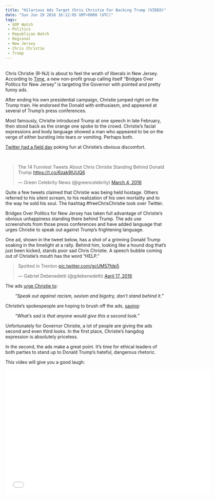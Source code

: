 ```yaml
---
title: "Hilarious Ads Target Chris Christie For Backing Trump (VIDEO)"
date: "Sun Jun 19 2016 16:12:05 GMT+0000 (UTC)"
tags: 
 - GOP Watch
 - Politics
 - Republican Watch
 - Regional
 - New Jersey
 - Chris Christie
 - Trump
---
```

<p><!--OffDef--></p><p><!--Ads1--><br>
Chris Christie (R-NJ) is about to feel the wrath of liberals in New Jersey. According to <a href="http://time.com/4295420/donald-trump-chris-christie-ads/" onclick="__gaTracker(&apos;send&apos;, &apos;event&apos;, &apos;outbound-article&apos;, &apos;http://time.com/4295420/donald-trump-chris-christie-ads/&apos;, &apos;Time&apos;);">Time</a>, a new non-profit group calling itself &#x201C;Bridges Over Politics for New Jersey&#x201D; is targeting the Governor with pointed and pretty funny ads.</p><p>After ending his own presidential campaign, Christie jumped right on the Trump train. He endorsed the Donald with enthusiasm, and appeared at several of Trump&#x2019;s press conferences.</p><p>Most famously,&#xA0;Christie introduced Trump at one speech in late February, then stood back as the orange one spoke to the crowd. Christie&#x2019;s facial expressions and body language showed a man who appeared to be on the verge of either bursting into tears or vomiting. Perhaps both.</p><p><a href="http://time.com/4244162/chris-christie-twitter-trump-super-tuesday/" onclick="__gaTracker(&apos;send&apos;, &apos;event&apos;, &apos;outbound-article&apos;, &apos;http://time.com/4244162/chris-christie-twitter-trump-super-tuesday/&apos;, &apos;Twitter had a field day&apos;);">Twitter had a field day</a> poking fun at Christie&#x2019;s obvious discomfort.</p><p>&#xA0;</p><blockquote class="twitter-tweet" data-width="500"><p lang="en" dir="ltr">The 14 Funniest Tweets About Chris Christie Standing Behind Donald Trump <a href="https://t.co/6zak9lUUQ6" onclick="__gaTracker(&apos;send&apos;, &apos;event&apos;, &apos;outbound-article&apos;, &apos;https://t.co/6zak9lUUQ6&apos;, &apos;https://t.co/6zak9lUUQ6&apos;);">https://t.co/6zak9lUUQ6</a></p>
<p>&#x2014; Green Celebrity News (@greencelebrity) <a href="https://twitter.com/greencelebrity/status/705742656396271616" onclick="__gaTracker(&apos;send&apos;, &apos;event&apos;, &apos;outbound-article&apos;, &apos;https://twitter.com/greencelebrity/status/705742656396271616&apos;, &apos;March 4, 2016&apos;);">March 4, 2016</a></p></blockquote><p><script async src="//platform.twitter.com/widgets.js" charset="utf-8"></script></p><p>Quite a few tweets claimed that Christie was being held hostage. Others referred to his silent scream, to his realization of his own mortality and to the way he sold his soul. The hashtag #freeChrisChristie took over Twitter.</p><p><script async src="//platform.twitter.com/widgets.js" charset="utf-8"></script></p><p>Bridges Over Politics for New Jersey has taken full advantage of Christie&#x2019;s obvious unhappiness standing there behind Trump. The ads use screenshots from those press conferences and have added language that urges Christie to speak out against Trump&#x2019;s frightening language.</p><p>One ad, shown in the tweet below, has a shot of a grinning Donald Trump soaking in the limelight at a rally. Behind him, looking like a hound dog that&#x2019;s just been kicked, stands poor sad Chris Christie. A speech bubble coming out of Christie&#x2019;s mouth has the word &#x201C;HELP.&#x201D;</p><blockquote class="twitter-tweet" data-width="500"><p lang="en" dir="ltr">Spotted in Trenton <a href="https://t.co/gcUM57fdp5" onclick="__gaTracker(&apos;send&apos;, &apos;event&apos;, &apos;outbound-article&apos;, &apos;https://t.co/gcUM57fdp5&apos;, &apos;pic.twitter.com/gcUM57fdp5&apos;);">pic.twitter.com/gcUM57fdp5</a></p>
<p>&#x2014; Gabriel Debenedetti (@gdebenedetti) <a href="https://twitter.com/gdebenedetti/status/721720673618550784" onclick="__gaTracker(&apos;send&apos;, &apos;event&apos;, &apos;outbound-article&apos;, &apos;https://twitter.com/gdebenedetti/status/721720673618550784&apos;, &apos;April 17, 2016&apos;);">April 17, 2016</a></p></blockquote><p><script async src="//platform.twitter.com/widgets.js" charset="utf-8"></script></p><p>The ads <a href="http://time.com/4295420/donald-trump-chris-christie-ads/" onclick="__gaTracker(&apos;send&apos;, &apos;event&apos;, &apos;outbound-article&apos;, &apos;http://time.com/4295420/donald-trump-chris-christie-ads/&apos;, &apos;urge Christie to&apos;);">urge Christie to</a>:</p><p style="padding-left: 30px;"><em>&#x201C;Speak out against racism, sexism and bigotry, don&#x2019;t stand behind it.&#x201D;</em></p><p>Christie&#x2019;s spokespeople are hoping to brush off the ads, <a href="http://time.com/4295420/donald-trump-chris-christie-ads/" onclick="__gaTracker(&apos;send&apos;, &apos;event&apos;, &apos;outbound-article&apos;, &apos;http://time.com/4295420/donald-trump-chris-christie-ads/&apos;, &apos;saying&apos;);">saying</a>:</p><p style="padding-left: 30px;"><em>&#x201C;What&#x2019;s sad is that anyone would give this a second look.&#x201D;</em></p><p>Unfortunately for Governor Christie, a lot of people are giving the ads second and even third looks. In the first place, Christie&#x2019;s hangdog expression is absolutely priceless.</p><p>In the second, the ads make a great point. It&#x2019;s time for ethical leaders of both parties to stand up to Donald Trump&#x2019;s hateful, dangerous rhetoric.</p><p>This video will give you a good laugh:</p><p><!--Ads2--></p><p><span class="embed-youtube" style="text-align:center; display: block;"><iframe class="youtube-player" type="text/html" width="640" height="390" src="//www.youtube.com/embed/1mNt0u2w7o4?version=3&amp;rel=1&amp;fs=1&amp;autohide=2&amp;showsearch=0&amp;showinfo=1&amp;iv_load_policy=1&amp;wmode=transparent" allowfullscreen="true" style="border:0;"></iframe></span></p>